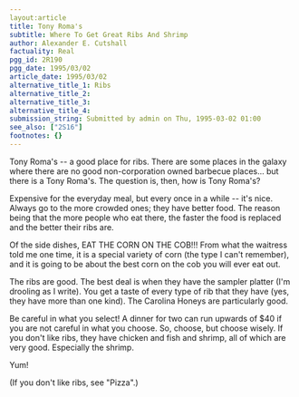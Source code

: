 ```yaml
---
layout:article
title: Tony Roma's
subtitle: Where To Get Great Ribs And Shrimp
author: Alexander E. Cutshall
factuality: Real
pgg_id: 2R190
pgg_date: 1995/03/02
article_date: 1995/03/02
alternative_title_1: Ribs
alternative_title_2: 
alternative_title_3: 
alternative_title_4: 
submission_string: Submitted by admin on Thu, 1995-03-02 01:00
see_also: ["2S16"]
footnotes: {}
---
```

<div>
<p>Tony Roma's -- a good place for ribs. There are some places in the galaxy where there are no good non-corporation owned barbecue places... but there is a Tony Roma's. The question is, then, how is Tony Roma's?</p>
<p>Expensive for the everyday meal, but every once in a while -- it's nice. Always go to the more crowded ones; they have better food. The reason being that the more people who eat there, the faster the food is replaced and the better their ribs are.</p>
<p>Of the side dishes, EAT THE CORN ON THE COB!!! From what the waitress told me one time, it is a special variety of corn (the type I can't remember), and it is going to be about the best corn on the cob you will ever eat out.</p>
<p>The ribs are good. The best deal is when they have the sampler platter (I'm drooling as I write). You get a taste of every type of rib that they have (yes, they have more than one kind). The Carolina Honeys are particularly good.</p>
<p>Be careful in what you select! A dinner for two can run upwards of $40 if you are not careful in what you choose. So, choose, but choose wisely. If you don't like ribs, they have chicken and fish and shrimp, all of which are very good. Especially the shrimp.</p>
<p>Yum!</p>
<p>(If you don't like ribs, see "Pizza".)</p>
</div>
